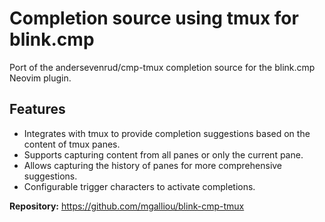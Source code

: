 # Completion source using tmux for blink.cmp 

Port of the andersevenrud/cmp-tmux completion source for the blink.cmp Neovim plugin.

## Features

- Integrates with tmux to provide completion suggestions based on the content of tmux panes.
- Supports capturing content from all panes or only the current pane.
- Allows capturing the history of panes for more comprehensive suggestions.
- Configurable trigger characters to activate completions.

**Repository:** <https://github.com/mgalliou/blink-cmp-tmux>

<!-- vim: set ft=markdown: -->